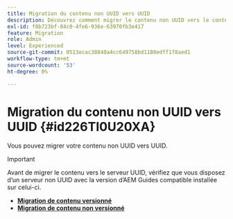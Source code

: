 ```yaml
---
title: Migration du contenu non UUID vers UUID
description: Découvrez comment migrer le contenu non UUID vers le contenu UID
exl-id: f8b723bf-84c0-4fe6-936e-63970fb3e417
feature: Migration
role: Admin
level: Experienced
source-git-commit: 0513ecac38840a4cc649758bd1180edff1f8aed1
workflow-type: tm+mt
source-wordcount: '53'
ht-degree: 0%

---
```


# Migration du contenu non UUID vers UUID {#id226TI0U20XA}


Vous pouvez migrer votre contenu non UUID vers UUID.

>[!IMPORTANT]
>
> Avant de migrer le contenu vers le serveur UUID, vérifiez que vous disposez d’un serveur non UUID avec la version d’AEM Guides compatible installée sur celui-ci.



* [**Migration de contenu versionné**](./migrate-non-uuid-uuid-with-versions.md)
* [**Migration de contenu non versionné**](./migrate-non-uuid-uuid-without-versions.md)
